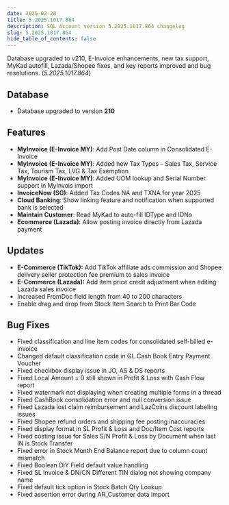 ```yaml
---
date: 2025-02-28
title: 5.2025.1017.864
description: SQL Account version 5.2025.1017.864 changelog
slug: 5.2025.1017.864
hide_table_of_contents: false
---
```


Database upgraded to v210, E-Invoice enhancements, new tax support, MyKad autofill, Lazada/Shopee fixes, and key reports improved and bug resolutions. (*5.2025.1017.864*)

<!-- truncate -->

## Database

- Database upgraded to version **210**

## Features

- **MyInvoice (E-Invoice MY)**: Add Post Date column in Consolidated E-Invoice
- **MyInvoice (E-Invoice MY)**: Added new Tax Types – Sales Tax, Service Tax, Tourism Tax, LVG & Tax Exemption
- **MyInvoice (E-Invoice MY)**: Added UOM lookup and Serial Number support in MyInvois import
- **InvoiceNow (SG)**: Added Tax Codes NA and TXNA for year 2025
- **Cloud Banking**: Show linking feature and notification when supported bank is selected
- **Maintain Customer**: Read MyKad to auto-fill IDType and IDNo
- **Ecommerce (Lazada)**: Allow posting invoice directly from Lazada payment

## Updates

- **E-Commerce (TikTok):** Add TikTok affiliate ads commission and Shopee delivery seller protection fee premium to sales invoice
- **E-Commerce (Lazada):** Add item price credit adjustment when editing Lazada sales invoice
- Increased FromDoc field length from 40 to 200 characters
- Enable drag and drop from Stock Item Search to Print Bar Code

## Bug Fixes

- Fixed classification and line item codes for consolidated self-billed e-invoice
- Changed default classification code in GL Cash Book Entry Payment Voucher
- Fixed checkbox display issue in JO, AS & DS reports
- Fixed Local Amount = 0 still shown in Profit & Loss with Cash Flow report
- Fixed watermark not displaying when creating multiple forms in a thread
- Fixed CashBook consolidation error and null conversion issue
- Fixed Lazada lost claim reimbursement and LazCoins discount labeling issues
- Fixed Shopee refund orders and shipping fee posting inaccuracies
- Fixed display format in SL Profit & Loss and Doc/Item Cost reports
- Fixed costing issue for Sales S/N Profit & Loss by Document when last IN is Stock Transfer
- Fixed error in Stock Month End Balance report due to column count mismatch
- Fixed Boolean DIY Field default value handling
- Fixed SL Invoice & DN/CN Different TIN dialog not showing company name
- Fixed default tick option in Stock Batch Qty Lookup
- Fixed assertion error during AR_Customer data import
